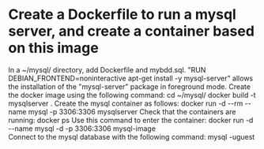 
# Create a Dockerfile to run a mysql server, and create a container based on this image
In a ~/mysql/ directory, add Dockerfile and mybdd.sql.
"RUN DEBIAN_FRONTEND=noninteractive apt-get install -y mysql-server" allows the installation of the "mysql-server" package in foreground mode.
Create the docker image using the following command:
cd ~/mysql/
docker build -t mysqlserver .
Create the mysql container as follows:
docker run -d --rm --name mysql -p 3306:3306 mysqlserver
Check that the containers are running: docker ps
Use this command to enter the container: docker run -d --name mysql  -d -p 3306:3306 mysql-image  
Connect to the mysql database with the following command: mysql -uguest 
